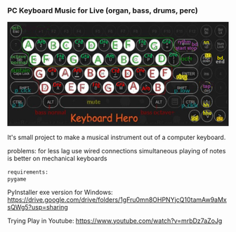### PC Keyboard Music for Live (organ, bass, drums, perc)

![Alt text](data/background.png?raw=true "Preview")

It's small project to make a musical instrument out of a computer keyboard.

problems:
for less lag use wired connections
simultaneous playing of notes is better on mechanical keyboards
```
requirements:
pygame
```
PyInstaller exe version for Windows:
https://drive.google.com/drive/folders/1gFru0mn8OHPNYjcQ10tamAw9aMxsQWg5?usp=sharing

Trying Play in Youtube:
https://www.youtube.com/watch?v=mrbDz7aZoJg
